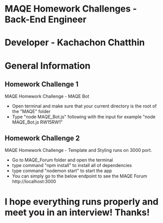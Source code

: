 # MAQE Homework Challenges - Back-End Engineer
# Developer - Kachachon Chatthin

# General Information

## Homework Challenge 1
MAQE Homework Challenge - MAQE Bot

-   Open terminal and make sure that your current directory is the root of the "MAQE" folder   
-   Type "node MAQE_Bot.js" following with the input for example "node MAQE_Bot.js RW15RW1"

## Homework Challenge 2
MAQE Homework Challenge - Template and Styling runs on 3000 port.

-   Go to MAQE_Forum folder and open the terminal
-   type command "npm install" to install all of dependencies
-   type command "nodemon start" to start the app
-   You can simply go to the below endpoint to see the MAQE Forum
    http://localhost:3000

# I hope everything runs properly and meet you in an interview! Thanks!
